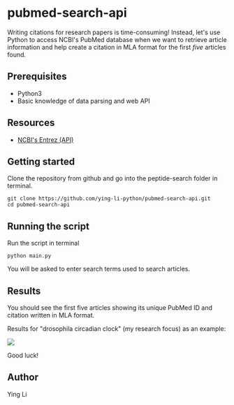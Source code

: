# pubmed-search-api

Writing citations for research papers is time-consuming! Instead, let's use Python to access NCBI's PubMed database when we want to retrieve article information and help create a citation in MLA format for the first *five* articles found. 

## Prerequisites
- Python3
- Basic knowledge of data parsing and web API 

## Resources 
- [NCBI's Entrez (API)](https://www.ncbi.nlm.nih.gov/books/NBK25500/) 

## Getting started 
Clone the repository from github and go into the peptide-search folder in terminal.
```
git clone https://github.com/ying-li-python/pubmed-search-api.git
cd pubmed-search-api
```

## Running the script 

Run the script in terminal
```
python main.py
```

You will be asked to enter search terms used to search articles. 

## Results 
You should see the first five articles showing its unique PubMed ID and citation written in MLA format. 

Results for "drosophila circadian clock" (my research focus) as an example:

<img src="https://raw.githubusercontent.com/ying-li-python/pubmed-search-api/master/Images/results.png"> 

Good luck! 

## Author
Ying Li 
